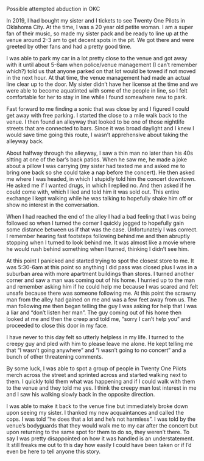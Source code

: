 Possible attempted abduction in OKC


In 2019, I had bought my sister and I tickets to see Twenty One Pilots in Oklahoma City. At the time, I was a 20 year old petite woman. I am a super fan of their music, so made my sister pack and be ready to line up at the venue around 2-3 am to get decent spots in the pit. We got there and were greeted by other fans and had a pretty good time. 

I was able to park my car in a lot pretty close to the venue and got away with it until about 5-6am when police/venue management (I can’t remember which?) told us that anyone parked on that lot would be towed if not moved in the next hour. At that time, the venue management had made an actual line clear up to the door. My sister didn’t have her license at the time and we were able to become aquatinted with some of the people in line, so I felt comfortable for her to stay in line while I found somewhere new to park. 

Fast forward to me finding a sonic that was close by and I figured I could get away with free parking. I started the close to a mile walk back to the venue. I then found an alleyway that looked to be one of those nightlife streets that are connected to bars. Since it was broad daylight and I knew I would save time going this route, I wasn’t apprehensive about taking the alleyway back. 

About halfway through the alleyway, I saw a thin man no later than his 40s sitting at one of the bar’s back patios.  When he saw me, he made a joke about a pillow I was carrying (my sister had texted me and asked me to bring one back so she could take a nap before the concert). He then asked me where I was headed, in which I stupidly told him the concert downtown. He asked me if I wanted drugs, in which I replied no. And then asked if he could come with, which I lied and told him it was sold out. This entire exchange I kept walking while he was talking to hopefully shake him off or show no interest in the conversation. 

When I had reached the end of the alley I had a bad feeling that I was being followed so when I turned the corner I quickly jogged to hopefully gain some distance between us if that was the case. Unfortunately I was correct. I remember hearing fast footsteps following behind me and then abruptly stopping when I turned to look behind me. It was almost like a movie where he would rush behind something when I turned, thinking I didn’t see him. 

At this point I panicked and started trying to spot the closest store to me. It was 5:30-6am at this point so anything I did pass was closed plus I was in a suburban area with more apartment buildings than stores. I turned another corner and saw a man was coming out of his home. I hurried up to the man and remember asking him if he could help me because I was scared and felt unsafe because there was someone following me. At this point the scrawny man from the alley had gained on me and was a few feet away from us. The man following me then began telling the guy I was asking for help that I was a liar and “don’t listen her man”. The guy coming out of his home then looked at me and then the creep and told me, “sorry I can’t help you” and proceeded to close this door in my face.

I have never to this day felt so utterly helpless in my life. I turned to the creepy guy and pled with him to please leave me alone. He kept telling me that “I wasn’t going anywhere” and “I wasn’t going to no concert” and a bunch of other threatening comments. 

By some luck, I was able to spot a group of people in Twenty One Pilots merch across the street and sprinted across and started walking next to them. I quickly told them what was happening and if I could walk with them to the venue and they told me yes. I think the creepy man lost interest in me and I saw his walking slowly back in the opposite direction. 

I was able to make it back to the venue fine but immediately broke down upon seeing my sister. I thanked my new acquaintances and called the cops. I was told “he does that a lot and he’s not harmless”. I was told by the venue’s bodyguards that they would walk me to my car after the concert but upon returning to the same spot for them to do so, they weren’t there. To say I was pretty disappointed on how it was handled is an understatement. It still freaks me out to this day how easily I could have been taken or if I’d even be here to tell anyone this story.